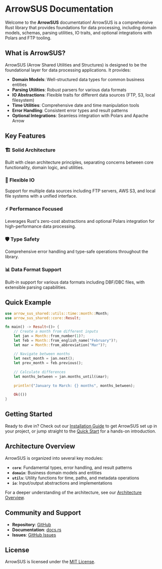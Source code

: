 # ArrowSUS Documentation

Welcome to the **ArrowSUS** documentation! ArrowSUS is a comprehensive Rust library that provides foundations for data processing, including domain models, schemas, parsing utilities, IO traits, and optional integrations with Polars and FTP tooling.

## What is ArrowSUS?

ArrowSUS (Arrow Shared Utilities and Structures) is designed to be the foundational layer for data processing applications. It provides:

- **Domain Models**: Well-structured data types for common business entities
- **Parsing Utilities**: Robust parsers for various data formats
- **IO Abstractions**: Flexible traits for different data sources (FTP, S3, local filesystem)
- **Time Utilities**: Comprehensive date and time manipulation tools
- **Error Handling**: Consistent error types and result patterns
- **Optional Integrations**: Seamless integration with Polars and Apache Arrow

## Key Features

### 🏗️ **Solid Architecture**
Built with clean architecture principles, separating concerns between core functionality, domain logic, and utilities.

### 🔧 **Flexible IO**
Support for multiple data sources including FTP servers, AWS S3, and local file systems with a unified interface.

### ⚡ **Performance Focused**
Leverages Rust's zero-cost abstractions and optional Polars integration for high-performance data processing.

### 🛡️ **Type Safety**
Comprehensive error handling and type-safe operations throughout the library.

### 📊 **Data Format Support**
Built-in support for various data formats including DBF/DBC files, with extensible parsing capabilities.

## Quick Example

```rust
use arrow_sus_shared::utils::time::month::Month;
use arrow_sus_shared::core::Result;

fn main() -> Result<()> {
    // Create a month from different inputs
    let jan = Month::from_number(1)?;
    let feb = Month::from_english_name("February")?;
    let mar = Month::from_abbreviation("Mar")?;
    
    // Navigate between months
    let next_month = jan.next();
    let prev_month = feb.previous();
    
    // Calculate differences
    let months_between = jan.months_until(&mar);
    
    println!("January to March: {} months", months_between);
    
    Ok(())
}
```

## Getting Started

Ready to dive in? Check out our [Installation Guide](./getting-started/installation.md) to get ArrowSUS set up in your project, or jump straight to the [Quick Start](./getting-started/quick-start.md) for a hands-on introduction.

## Architecture Overview

ArrowSUS is organized into several key modules:

- **`core`**: Fundamental types, error handling, and result patterns
- **`domain`**: Business domain models and entities
- **`utils`**: Utility functions for time, paths, and metadata operations
- **`io`**: Input/output abstractions and implementations

For a deeper understanding of the architecture, see our [Architecture Overview](./core/architecture.md).

## Community and Support

- **Repository**: [GitHub](https://github.com/wrath-codes/arrowsus)
- **Documentation**: [docs.rs](https://docs.rs/arrow-sus-shared)
- **Issues**: [GitHub Issues](https://github.com/wrath-codes/arrowsus/issues)

## License

ArrowSUS is licensed under the [MIT License](./license.md).